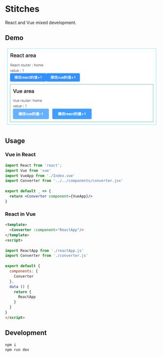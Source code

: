 # Stitches

React and Vue mixed development.

## Demo

![image](./demo.png)

## Usage

### Vue in React

```jsx
import React from 'react';
import Vue from 'vue'
import VueApp from './Index.vue'
import Converter from '../../components/converter.jsx'

export default _ => {
  return <Converter component={VueApp}/>
}
```

### React in Vue

```html
<template>
  <Converter :component="ReactApp"/>
</template>
<script>

import ReactApp from './reactApp.js'
import Converter from './converter.js'

export default {
  components: {
    Converter
  },
  data () {
    return {
      ReactApp
    }
  }
}
</script>
```

## Development

```bash
npm i
npm run dev
```
